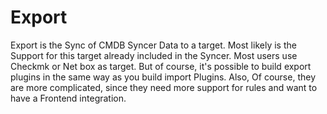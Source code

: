# Export
Export is the Sync of CMDB Syncer Data to a target. Most likely is the Support for this target already included in the Syncer. Most users use Checkmk or Net box as target. But of course, it's possible to build export plugins in the same way as you build import Plugins. Also, Of course, they are more complicated, since they need more support for rules and want to have a Frontend integration.  
